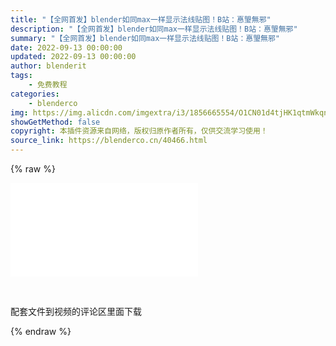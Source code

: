 ```yaml
---
title: "【全网首发】blender如同max一样显示法线贴图！B站：惪琞無邪"
description: "【全网首发】blender如同max一样显示法线贴图！B站：惪琞無邪"
summary: "【全网首发】blender如同max一样显示法线贴图！B站：惪琞無邪"
date: 2022-09-13 00:00:00
updated: 2022-09-13 00:00:00
author: blenderit
tags: 
    - 免费教程
categories:
    - blenderco
img: https://img.alicdn.com/imgextra/i3/1856665554/O1CN01d4tjHK1qtmWkqnyq0_!!1856665554.png
showGetMethod: false
copyright: 本插件资源来自网络，版权归原作者所有，仅供交流学习使用！
source_link: https://blenderco.cn/40466.html
---
```


{% raw %}
<p><iframe src="//player.bilibili.com/player.html?aid=515471785&amp;bvid=BV1mg411m71Q&amp;cid=831475465&amp;page=1" frameborder="no" scrolling="no" allowfullscreen="allowfullscreen"> </iframe></p><p> </p><p>配套文件到视频的评论区里面下载</p>
<div style="display: none">blenderco</div>
{% endraw %}